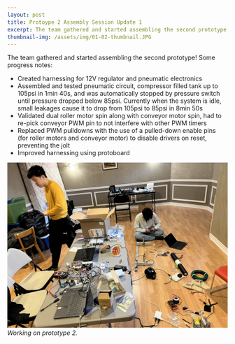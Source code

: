 ```yaml
---
layout: post
title: Protoype 2 Assembly Session Update 1
excerpt: The team gathered and started assembling the second prototype!
thumbnail-img: /assets/img/01-02-thumbnail.JPG
---
```

The team gathered and started assembling the second prototype! Some progress notes:
- Created harnessing for 12V regulator and pneumatic electronics
- Assembled and tested pneumatic circuit, compressor filled tank up to 105psi in 1min 40s, and was automatically stopped by pressure switch until pressure dropped below 85psi. Currently when the system is idle, small leakages cause it to drop from 105psi to 85psi in 8min 50s
- Validated dual roller motor spin along with conveyor motor spin, had to re-pick conveyor PWM pin to not interfere with other PWM timers
- Replaced PWM pulldowns with the use of a pulled-down enable pins (for roller motors and conveyor motor) to disable drivers on reset, preventing the jolt
- Improved harnessing using protoboard

![Working](/assets/img/01-02-worksession.jpg)
*Working on prototype 2.*
